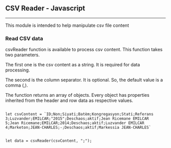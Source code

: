## CSV Reader - Javascript
____
This module is intended to help manipulate csv file content

### Read CSV data

csvReader function is available to process csv content. This function takes two parameters.

The first one is the csv content as a string. It is required for data processing.

The second is the column separator. It is optional. So, the default value is a comma (,).

The function returns an array of objects. Every object has properties inherited from the header and row data as respective values.

<code>
let csvContent = `ID;Non;Siyati;Batèm;Kongregasyon;Stati;Referans
3;Luzvander;EMILCAR;"2015";Deschaos;aktif;Jean Ricemane EMILCAR
5;Jean Ricemane;EMILCAR;2014;Deschaos;aktif;Luzvander EMILCAR
4;Marketon;JEAN-CHARLES;-;Deschaos;aktif;Markessia JEAN-CHARLES`

let data = csvReader(csvContent, ";");
</code>